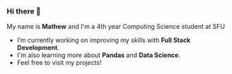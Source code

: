 ### Hi there 👋 
My name is **Mathew** and I'm a 4th year Computing Science student at SFU
- I’m currently working on improving my skills with **Full Stack Development**.
- I'm also learning more about **Pandas** and **Data Science**.
- Feel free to visit my projects!

<!--
**mathewtse/mathewtse** is a ✨ _special_ ✨ repository because its `README.md` (this file) appears on your GitHub profile.

Here are some ideas to get you started:

- 🔭 I’m currently working on ...
- 🌱 I’m currently learning ...
- 👯 I’m looking to collaborate on ...
- 🤔 I’m looking for help with ...
- 💬 Ask me about ...
- 📫 How to reach me: ...
- 😄 Pronouns: ...
- ⚡ Fun fact: ...
-->

